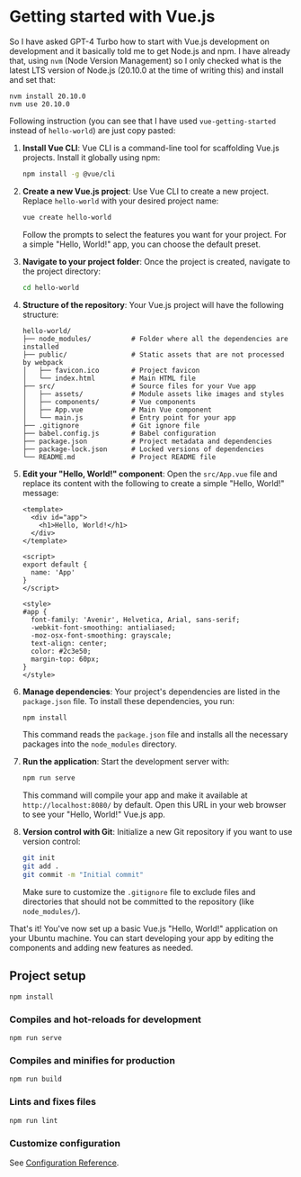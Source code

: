 # Getting started with Vue.js

So I have asked GPT-4 Turbo how to start with Vue.js development on development and it basically
told me to get Node.js and npm. I have already that, using `nvm` (Node Version Management) so
I only checked what is the latest LTS version of Node.js (20.10.0 at the time of writing this)
and install and set that:

```
nvm install 20.10.0
nvm use 20.10.0
```

Following instruction (you can see that I have used `vue-getting-started` instead of `hello-world`)
are just copy pasted:

1. **Install Vue CLI**:
   Vue CLI is a command-line tool for scaffolding Vue.js projects. Install it globally using npm:

   ```bash
   npm install -g @vue/cli
   ```

2. **Create a new Vue.js project**:
   Use Vue CLI to create a new project. Replace `hello-world` with your desired project name:

   ```bash
   vue create hello-world
   ```

   Follow the prompts to select the features you want for your project. For a simple "Hello, World!" app, you can choose the default preset.

3. **Navigate to your project folder**:
   Once the project is created, navigate to the project directory:

   ```bash
   cd hello-world
   ```

4. **Structure of the repository**:
   Your Vue.js project will have the following structure:

   ```
   hello-world/
   ├── node_modules/          # Folder where all the dependencies are installed
   ├── public/                # Static assets that are not processed by webpack
   │   ├── favicon.ico        # Project favicon
   │   └── index.html         # Main HTML file
   ├── src/                   # Source files for your Vue app
   │   ├── assets/            # Module assets like images and styles
   │   ├── components/        # Vue components
   │   ├── App.vue            # Main Vue component
   │   └── main.js            # Entry point for your app
   ├── .gitignore             # Git ignore file
   ├── babel.config.js        # Babel configuration
   ├── package.json           # Project metadata and dependencies
   ├── package-lock.json      # Locked versions of dependencies
   └── README.md              # Project README file
   ```

5. **Edit your "Hello, World!" component**:
   Open the `src/App.vue` file and replace its content with the following to create a simple "Hello, World!" message:

   ```vue
   <template>
     <div id="app">
       <h1>Hello, World!</h1>
     </div>
   </template>

   <script>
   export default {
     name: 'App'
   }
   </script>

   <style>
   #app {
     font-family: 'Avenir', Helvetica, Arial, sans-serif;
     -webkit-font-smoothing: antialiased;
     -moz-osx-font-smoothing: grayscale;
     text-align: center;
     color: #2c3e50;
     margin-top: 60px;
   }
   </style>
   ```

6. **Manage dependencies**:
   Your project's dependencies are listed in the `package.json` file. To install these dependencies, you run:

   ```bash
   npm install
   ```

   This command reads the `package.json` file and installs all the necessary packages into the `node_modules` directory.

7. **Run the application**:
   Start the development server with:

   ```bash
   npm run serve
   ```

   This command will compile your app and make it available at `http://localhost:8080/` by default. Open this URL in your web browser to see your "Hello, World!" Vue.js app.

8. **Version control with Git**:
   Initialize a new Git repository if you want to use version control:

   ```bash
   git init
   git add .
   git commit -m "Initial commit"
   ```

   Make sure to customize the `.gitignore` file to exclude files and directories that should not be committed to the repository (like `node_modules/`).

That's it! You've now set up a basic Vue.js "Hello, World!" application on your Ubuntu machine. You can start developing your app by editing the components and adding new features as needed.

## Project setup
```
npm install
```

### Compiles and hot-reloads for development
```
npm run serve
```

### Compiles and minifies for production
```
npm run build
```

### Lints and fixes files
```
npm run lint
```

### Customize configuration

See [Configuration Reference](https://cli.vuejs.org/config/).
